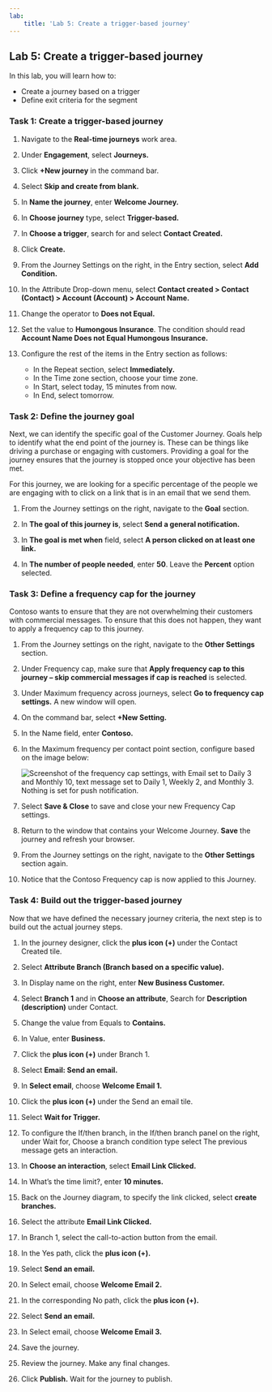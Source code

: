 ```yaml
---
lab:
    title: 'Lab 5: Create a trigger-based journey'
---
```


## Lab 5: Create a trigger-based journey 

In this lab, you will learn how to:
- Create a journey based on a trigger
- Define exit criteria for the segment 

### Task 1: Create a trigger-based journey 
1. Navigate to the **Real-time journeys** work area.

1. Under **Engagement**, select **Journeys.**

1. Click **+New journey** in the command bar.

1. Select **Skip and create from blank.**

1. In **Name the journey**, enter **Welcome Journey.**

1. In **Choose journey** type, select **Trigger-based.**

1. In **Choose a trigger**, search for and select **Contact Created.**

1. Click **Create.**

1. From the Journey Settings on the right, in the Entry section, select **Add Condition.**

1. In the Attribute Drop-down menu, select **Contact created > Contact (Contact) > Account (Account) > Account Name.**

1. Change the operator to **Does not Equal.**

1. Set the value to **Humongous Insurance**. The condition should read **Account Name Does not Equal Humongous Insurance.**

1. Configure the rest of the items in the Entry section as follows:
    - In the Repeat section, select **Immediately.**
    - In the Time zone section, choose your time zone.
    - In Start, select today, 15 minutes from now.
    - In End, select tomorrow.

### Task 2: Define the journey goal
Next, we can identify the specific goal of the Customer Journey.  Goals help to identify what the end point of the journey is.  These can be things like driving a purchase or engaging with customers.  Providing a goal for the journey ensures that the journey is stopped once your objective has been met.    

For this journey, we are looking for a specific percentage of the people we are engaging with to click on a link that is in an email that we send them.  

1.	From the Journey settings on the right, navigate to the **Goal** section.

1.	In **The goal of this journey is**, select **Send a general notification.**

1. 	In **The goal is met when** field, select **A person clicked on at least one link.**

1.	In **The number of people needed**, enter **50**. Leave the **Percent** option selected. 

### Task 3: Define a frequency cap for the journey 
Contoso wants to ensure that they are not overwhelming their customers with commercial messages. To ensure that this does not happen, they want to apply a frequency cap to this journey.   

1.	From the Journey settings on the right, navigate to the **Other Settings** section.

1.	Under Frequency cap, make sure that **Apply frequency cap to this journey – skip commercial messages if cap is reached** is selected.  

1.	Under Maximum frequency across journeys, select **Go to frequency cap settings.** A new window will open.

1.	On the command bar, select **+New Setting.**

1.	In the Name field, enter **Contoso.**

1.	In the Maximum frequency per contact point section, configure based on the image below:

    ![Screenshot of the frequency cap settings, with Email set to Daily 3 and Monthly 10, text message set to Daily 1, Weekly 2, and Monthly 3. Nothing is set for push notification.](../media/frequency-cap.png)

1. Select **Save & Close** to save and close your new Frequency Cap settings.  

1.	Return to the window that contains your Welcome Journey. **Save** the journey and refresh your browser.

1.	From the Journey settings on the right, navigate to the **Other Settings** section again.

1.	Notice that the Contoso Frequency cap is now applied to this Journey.  

### Task 4: Build out the trigger-based journey 
Now that we have defined the necessary journey criteria, the next step is to build out the actual journey steps. 

1. In the journey designer, click the **plus icon (+)** under the Contact Created tile.

1. Select **Attribute Branch (Branch based on a specific value).**

1. In Display name on the right, enter **New Business Customer.**

1. Select **Branch 1** and in **Choose an attribute**, Search for **Description (description)** under Contact.

1. Change the value from Equals to **Contains.**

1. In Value, enter **Business.**

1. Click the **plus icon (+)** under Branch 1.

1. Select **Email: Send an email.**

1. In **Select email**, choose **Welcome Email 1.**

1. Click the **plus icon (+)** under the Send an email tile.

1. Select **Wait for Trigger.**

1. To configure the If/then branch, in the If/then branch panel on the right, under Wait for, Choose a branch condition type select The previous message gets an interaction.

1. In **Choose an interaction**, select **Email Link Clicked.**

1. In What’s the time limit?, enter **10 minutes.**

1. Back on the Journey diagram, to specify the link clicked, select **create branches.**

1. Select the attribute **Email Link Clicked.**

1. In Branch 1, select the call-to-action button from the email.

1. In the Yes path, click the **plus icon (+).**

1. Select **Send an email.**

1. In Select email, choose **Welcome Email 2.**

1. In the corresponding No path, click the **plus icon (+).**

1. Select **Send an email.**

1. In Select email, choose **Welcome Email 3.**

1. Save the journey.

1. Review the journey. Make any final changes.

1. Click **Publish.** Wait for the journey to publish.


